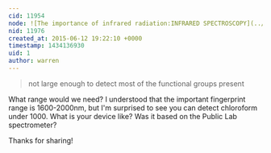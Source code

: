 ```yaml
---
cid: 11954
node: ![The importance of infrared radiation:INFRARED SPECTROSCOPY](../notes/homechemist/06-12-2015/the-importance-of-infrared-radiation-infrared-spectroscopy)
nid: 11976
created_at: 2015-06-12 19:22:10 +0000
timestamp: 1434136930
uid: 1
author: warren
---
```


> not large enough to detect most of the functional groups present

What range would we need? I understood that the important fingerprint range is 1600-2000nm, but I'm surprised to see you can detect chloroform under 1000. What is your device like? Was it based on the Public Lab spectrometer?

Thanks for sharing!
